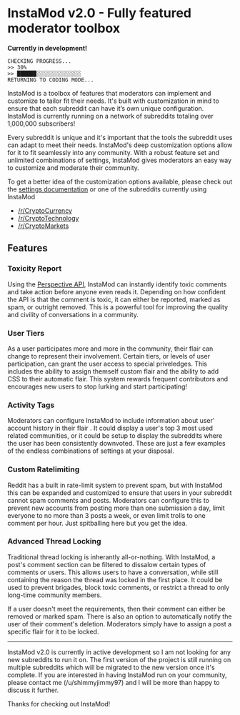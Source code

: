 # InstaMod v2.0 - Fully featured moderator toolbox

**Currently in development!**

    CHECKING PROGRESS...
    >> 30%	
    >> ██████░░░░░░░░░░░░░░
    RETURNING TO CODING MODE...

InstaMod is a toolbox of features that moderators can implement and customize to tailor fit their needs. It's built with customization in mind to ensure that each subreddit can have it’s own unique configuration. InstaMod is currently running on a network of subreddits totaling over 1,000,000 subscribers!

Every subreddit is unique and it's important that the tools the subreddit uses can adapt to meet their needs. InstaMod's deep customization options allow for it to fit seamlessly into any community. With a robust feature set and unlimited combinations of settings, InstaMod gives moderators an easy way to customize and moderate their community.

To get a better idea of the customization options available, please check out the [settings documentation](https://github.com/disasterpiece9000/InstaMod-2.0/blob/master/SettingsDocumentation.md) or one of the subreddits currently using InstaMod

* [/r/CryptoCurrency](https://www.reddit.com/r/CryptoCurrency)
* [/r/CryptoTechnology](https://www.reddit.com/r/CryptoTechnology)
* [/r/CryptoMarkets](https://www.reddit.com/r/CryptoMarkets)

## Features

### Toxicity Report

Using the [Perspective API](https://www.perspectiveapi.com/#/home), InstaMod can instantly identify toxic comments and take action before anyone even reads it. Depending on how confident the API is that the comment is toxic, it can either be reported, marked as spam, or outright removed. This is a powerful tool for improving the quality and civility of conversations in a community.

### User Tiers

As a user participates more and more in the community, their flair can change to represent their involvement. Certain tiers, or levels of user participation, can grant the user access to special priveledges. This includes the ability to assign themself custom flair and the ability to add CSS to their automatic flair. This system rewards frequent contributors and encourages new users to stop lurking and start participating!

### Activity Tags

Moderators can configure InstaMod to include information about user' account history in their flair . It could display a user's top 3 most used related communities, or it could be setup to display the subreddits where the user has been consistently downvoted. These are just a few examples of the endless combinations of settings at your disposal.

### Custom Ratelimiting

Reddit has a built in rate-limit system to prevent spam, but with InstaMod this can be expanded and customized to ensure that users in your subreddit cannot spam comments and posts. Moderators can configure this to prevent new accounts from posting more than one submission a day, limit everyone to no more than 3 posts a week, or even limit trolls to one comment per hour. Just spitballing here but you get the idea.

### Advanced Thread Locking

Traditional thread locking is inherantly all-or-nothing. With InstaMod, a post's comment section can be filtered to dissalow certain types of comments or users. This allows users to have a conversation, while still containing the reason the thread was locked in the first place. It could be used to prevent brigades, block toxic comments, or restrict a thread to only long-time community members.

If a user doesn't meet the requirements, then their comment can either be removed or marked spam. There is also an option to automatically notify the user of their comment's deletion. Moderators simply have to assign a post a specific flair for it to be locked.

_____

InstaMod v2.0 is currently in active development so I am not looking for any new subreddits to run it on. The first version of the project is still running on multiple subreddits which will be migrated to the new version once it's complete. If you are interested in having InstaMod run on your community, please contact me (/u/shimmyjimmy97) and I will be more than happy to discuss it further.

Thanks for checking out InstaMod!
